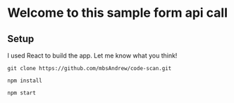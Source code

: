 # Welcome to this sample form api call

## Setup

I used React to build the app. Let me know what you think!

`git clone https://github.com/mbsAndrew/code-scan.git`

`npm install`

`npm start`

